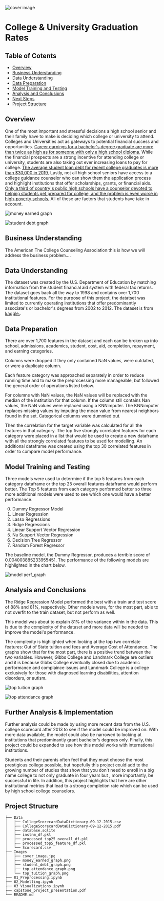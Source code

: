 ![cover image](./Images/cover_image.jpg )

# College & University Graduation Rates


## Table of Cotents

* [Overview](#overview)
* [Business Understanding](#business-understanding)
* [Data Understanding](#data-understanding)
* [Data Preparation](#data-preparation)
* [Model Training and Testing](#model-training-and-testing)
* [Analysis and Conclusions](#analysis-and-conclusions)
* [Next Steps](#next-steps)
* [Project Structure](#project-structure)


## Overview

One of the most important and stressful decisions a high school senior and their family have to make is deciding which college or university to attend. Colleges and Universities act as  gateways to potential financial success and opportunities. [Career earnings for a bachelor's degree graduate are more than twice as high as for someone with only a high school diploma.](https://www.brookings.edu/blog/up-front/2020/10/08/major-decisions-what-graduates-earn-over-their-lifetimes) While the financial prospects are a strong incentive for attending college or university, students are also taking out ever increasing loans to pay for college. [The average student loan debt for recent college graduates is more than $30,000 in 2019.](https://www.usnews.com/education/best-colleges/paying-for-college/articles/see-how-student-loan-borrowing-has-risen-in-10-years) Lastly, not all high school seniors have access to a college guidance counselor who can show them the application process and highlight institutions that offer scholarships, grants, or financial aids. [Only a third of country's public high schools have a counselor devoted to helping students get prepared for college, and the problem is even worse in high-poverty schools.](https://www.edweek.org/teaching-learning/college-advising-is-in-short-supply-in-u-s-high-schools-study-finds/2018/11) All of these are factors that students have take in account.

![money earned graph](./Images/money_earned_graph.png)

![student debt graph](./Images/student_debt_graph.png)


## Business Understanding

The American The College Counseling Association
this is how we will address the business problem....

## Data Understanding

The dataset was created by the U.S. Department of Education by matching information from the student financial aid system with federal tax returns. The dataset goes back all the way to 1998 and contains over 1,700 institutional features. For the purpose of this project, the datatset was limited to currently operating institutions that offer predominantly associate's or bachelor's degrees from 2002 to 2012. The dataset is from [kaggle.](https://www.kaggle.com/kaggle/college-scorecard).


## Data Preparation

There are over 1,700 features in the dataset and each can be broken up into school, admissions, academics, student, cost, aid, completion, repayment, and earning categories. 

Columns were dropped if they only contained NaN values, were outdated, or were a duplicate column.

Each feature category was approached separately in order to reduce running time and to make the preprocessing more manageable, but followed the general order of operations listed below. 

For columns with NaN values, the NaN values will be replaced with the median of the institution for that column. If the column still contains Nan values, the NaN values were replaced using a KNNimputer. The KNNimputer replaces missing values by imputing the mean value from nearest neighbors found in the set. Categorical columns were dummied out.

Then the correlation for the target variable was calculated for all the features in that category. The top five strongly correlated features for each category were placed in a list that would be used to create a new dataframe with all the strongly correlated features to be used for modelling. An additional dataframe was created using the top 30 correlated features in order to compare model performance.

## Model Training and Testing

Three models were used to determine if the top 5 features from each category dataframe or the top 25 overall features dataframe would perform better. The Top 5 features from each category performed better so three more additional models were used to see which one would have a better performance.

<ol start="0">
  <li> Dummy Regressor Model</li>
  <li>Linear Regression</li>
  <li>Lasso Regressions</li>
  <li>Ridge Regressions</li>
  <li>Linear Support Vector Regression</li>
  <li>Nu Support Vector Regression</li>
  <li>Decision Tree Regressor</li>
  <li>Random Forest Regressor</li>
</ol>

The baseline model, the Dummy Regressor, produces a terrible score of 0.004003885233955451.
The performance of the following models are highlighted in the chart below.

![model perf_graph](./Images/model_perf_graph.png)


## Analysis and Conclusions

The Ridge Regression Model performed the best with a train and test score of 88% and 81%, respectively. Other models were, for the most part, able to not overfit to the train dataset, but not perform as well. 

This model was about to explain 81% of the variance within in the data. This is due to the complexity of the dataset and more data will be needed to improve the model's performance.

The complexity is highlighted when looking at the top two correlate features: Out of State tuition and fees and Average Cost of Attendance. The graphs show that for the most part, there is a positive trend between the two variables. However, Gibbs College and Landmark College are outliers and it is because Gibbs College eventually closed due to academic performance and complaince issues and Landmark College is a college exclusively for those with diagnosed learning disabilities, attention disorders, or autism.

![top tuition graph](./Images/top_tuition_graph.png)

![top attendance graph](./Images/top_attendance_graph.png)


## Further Analysis & Implementation

Further analysis could be made by using more recent data from the U.S. college scorecard  after 2013 to see if the model could be improved on. With more data available, the model could also be narrowed to looking at institutions that predominantly grant bachelor's degrees only. Finally, this project could be expanded to see how this model works with international institutions. 

Students and their parents often feel that they must choose the most prestigious college possible, but hopefully this project could add to the growing number of studies that show that you don't need to enroll in a big name college to not only graduate in four years but , more importantly, be successful in life. In addition, this project highlights that here are other institutional metrics that lead to a strong completion rate which can be used by high school college counselors.


## Project Structure

```
├── Data
│   ├── CollegeScorecardDataDictionary-09-12-2015.csv
│   ├── CollegeScorecardDataDictionary-09-12-2015.pdf
│   ├── database.sqlite
│   ├── instnm_df.pkl
│   ├── processed_top25_overall_df.pkl
│   ├── processed_top5_feature_df.pkl
│   └── Scorecard.csv
├── Images
│   ├── cover_image.jpg
│   ├── money_earned_graph.png
│   ├── student_debt_graph.png
│   ├── top_attendance_graph.png
│   └── top_tuition_graph.png
├── 01_Preprocessing.ipynb
├── 02_Modelling.ipynb
├── 03_Visualizations.ipynb
├── capstone_project_presentation.pdf
└── README.md
```
